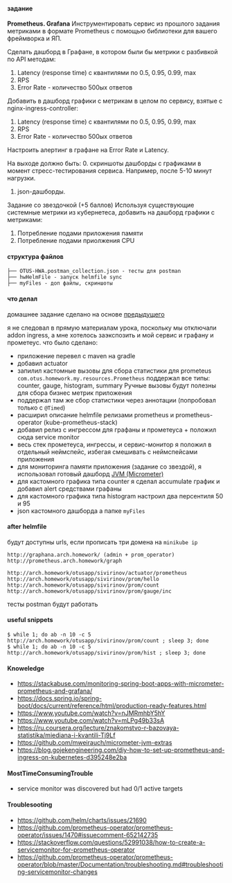 #### задание
**Prometheus. Grafana**
Инструментировать сервис из прошлого задания метриками в формате Prometheus с помощью библиотеки для вашего фреймворка и ЯП.

Сделать дашборд в Графане, в котором были бы метрики с разбивкой по API методам:
1. Latency (response time) с квантилями по 0.5, 0.95, 0.99, max
2. RPS
3. Error Rate - количество 500ых ответов

Добавить в дашборд графики с метрикам в целом по сервису, взятые с nginx-ingress-controller:
1. Latency (response time) с квантилями по 0.5, 0.95, 0.99, max
2. RPS
3. Error Rate - количество 500ых ответов

Настроить алертинг в графане на Error Rate и Latency.

На выходе должно быть:
0. скриншоты дашборды с графиками в момент стресс-тестирования сервиса. Например, после 5-10 минут нагрузки.
1. json-дашборды.

Задание со звездочкой (+5 баллов)
Используя существующие системные метрики из кубернетеса, добавить на дашборд графики с метриками:
1. Потребление подами приложения памяти
2. Потребление подами приолжения CPU

#### структура файлов
```
├── OTUS-HWA.postman_collection.json - тесты для postman
├── hwHelmFile - запуск helmfile sync
├── myFiles - доп файлы, скриншоты
```
#### что делал
домашнее задание сделано на основе [предыдущего](https://github.com/turneps403/otus-homework/tree/HWA-02)

я не следовал в прямую материалам урока, поскольку мы отключали addon ingress, а мне хотелось заэкспозить и мой сервис и графану и прометеус.
что было сделано:
- приложение перевел с maven на gradle
- добавил actuator
- запилил кастомные вызовы для сбора статистики для prometeus ```com.otus.homework.my.resources.Prometheus``` поддержал все типы: counter, gauge, histogram, summary Ручные вызовы будут полезны для сбора бизнес метрик приложения
- поддержал там же сбор статистики через аннотации (попробовал только с ```@Timed```)
- расширил описание helmfile релизами prometheus и prometheus-operator (kube-prometheus-stack)
- добавил релиз с ингрессом для графаны и прометеуса + положил сюда service monitor
- весь стек прометеуса, ингрессы, и сервис-монитор я положил в отдельный неймспейс, избегая смешивать с неймспейсами приложения
- для мониторинга памяти приложения (задание со звездой), я использовал готовый дашборд [JVM (Micrometer)](https://grafana.com/grafana/dashboards/4701)
- для кастомного графика типа counter я сделал accumulate график и добавил alert средствами графаны
- для кастомного графика типа histogram настроил два персентиля 50 и 95
- json кастомного дашборда а папке ```myFiles```

#### after helmfile
будут доступны urls, если прописать три домена на ```minikube ip```
```
http://graphana.arch.homework/ (admin + prom_operator)
http://prometheus.arch.homework/graph

http://arch.homework/otusapp/sivirinov/actuator/prometheus
http://arch.homework/otusapp/sivirinov/prom/hello
http://arch.homework/otusapp/sivirinov/prom/count
http://arch.homework/otusapp/sivirinov/prom/gauge/inc
```
тесты postman будут работать

#### useful snippets
```
$ while 1; do ab -n 10 -c 5 http://arch.homework/otusapp/sivirinov/prom/count ; sleep 3; done
$ while 1; do ab -n 10 -c 5 http://arch.homework/otusapp/sivirinov/prom/hist ; sleep 3; done
```

#### Knoweledge
* https://stackabuse.com/monitoring-spring-boot-apps-with-micrometer-prometheus-and-grafana/
* https://docs.spring.io/spring-boot/docs/current/reference/html/production-ready-features.html
* https://www.youtube.com/watch?v=nJMRmhbY5hY
* https://www.youtube.com/watch?v=mLPg49b33sA
* https://ru.coursera.org/lecture/znakomstvo-r-bazovaya-statistika/miediana-i-kvantili-Tj9Lf
* https://github.com/mweirauch/micrometer-jvm-extras
* https://blog.gojekengineering.com/diy-how-to-set-up-prometheus-and-ingress-on-kubernetes-d395248e2ba

#### MostTimeConsumingTrouble
* service monitor was discovered but had 0/1 active targets

#### Troublesooting
* https://github.com/helm/charts/issues/21690
* https://github.com/prometheus-operator/prometheus-operator/issues/1470#issuecomment-652142735
* https://stackoverflow.com/questions/52991038/how-to-create-a-servicemonitor-for-prometheus-operator
* https://github.com/prometheus-operator/prometheus-operator/blob/master/Documentation/troubleshooting.md#troubleshooting-servicemonitor-changes
